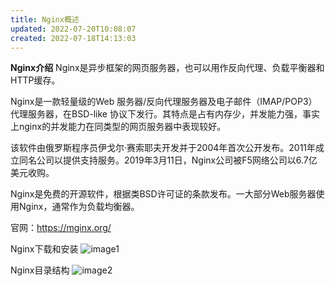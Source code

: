 ```yaml
---
title: Nginx概述
updated: 2022-07-20T10:08:07
created: 2022-07-18T14:13:03
---
```


**Nginx介绍**
Nginx是异步框架的网页服务器，也可以用作反向代理、负载平衡器和HTTP缓存。

Nginx是一款轻量级的Web 服务器/反向代理服务器及电子邮件（IMAP/POP3）代理服务器，在BSD-like 协议下发行。其特点是占有内存少，并发能力强，事实上nginx的并发能力在同类型的网页服务器中表现较好。

该软件由俄罗斯程序员伊戈尔·赛索耶夫开发并于2004年首次公开发布。2011年成立同名公司以提供支持服务。2019年3月11日，Nginx公司被F5网络公司以6.7亿美元收购。

Nginx是免费的开源软件，根据类BSD许可证的条款发布。一大部分Web服务器使用Nginx，通常作为负载均衡器。

官网：https://mginx.org/

Nginx下载和安装
![image1](../../../resources/8d283e8a9c6744d682b43a4082fd698f.png)

Nginx目录结构
![image2](../../../resources/612b980ddd2c41ba9a6868ed00120f69.png)

